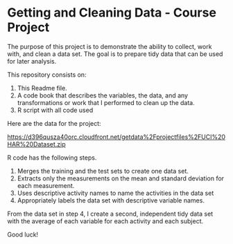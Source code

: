 # Getting and Cleaning Data - Course Project

The purpose of this project is to demonstrate the ability to collect, work with, and clean a data set. The goal is to prepare tidy data that can be used for later analysis. 

This repository consists on:
1. This Readme file.
2. A code book that describes the variables, the data, and any transformations or work that I performed to clean up the data.
3. R script with all code used

Here are the data for the project:

https://d396qusza40orc.cloudfront.net/getdata%2Fprojectfiles%2FUCI%20HAR%20Dataset.zip

R code has the following steps. 
 1. Merges the training and the test sets to create one data set.
 2. Extracts only the measurements on the mean and standard deviation for each measurement. 
 3. Uses descriptive activity names to name the activities in the data set
 4. Appropriately labels the data set with descriptive variable names. 

From the data set in step 4, I create a second, independent tidy data set with the average of each variable for each activity and each subject.

Good luck!
